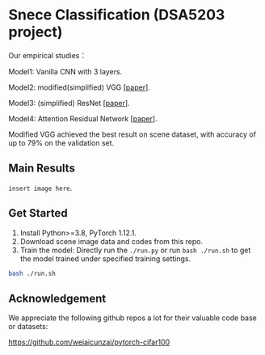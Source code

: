 # Snece Classification (DSA5203 project)

Our empirical studies：

Model1: Vanilla CNN with 3 layers. 

Model2: modified(simplified) VGG [[paper](https://arxiv.org/abs/1409.1556)].

Model3: (simplified) ResNet [[paper](https://arxiv.org/abs/1512.03385)].

Model4: Attention Residual Network [[paper](https://arxiv.org/abs/1704.06904)].

Modified VGG achieved the best result on scene dataset, with accuracy of up to 79% on the validation set. 


## Main Results

`insert image here`.


## Get Started

1. Install Python>=3.8, PyTorch 1.12.1.
2. Download scene image data and codes from this repo.
3. Train the model: Directly run the `./run.py` or run `bash ./run.sh` to get the model trained under specified training settings.

```bash
bash ./run.sh
```


## Acknowledgement

We appreciate the following github repos a lot for their valuable code base or datasets:

https://github.com/weiaicunzai/pytorch-cifar100


